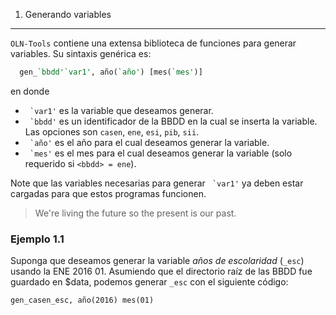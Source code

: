 1. Generando variables
----------------------

``OLN-Tools`` contiene una extensa biblioteca de funciones para generar variables. Su sintaxis genérica es: 
```stata
  gen_`bbdd'`var1', año(`año') [mes(`mes')]
```

en donde

* `` `var1'`` es la variable que deseamos generar.
* `` `bbdd'`` es un identificador de la BBDD en la cual se inserta la variable.  Las opciones son ``casen``, ``ene``, ``esi``, ``pib``, ``sii``.
* `` `año'`` es el año para el cual deseamos generar la variable.
* `` `mes'`` es el mes para el cual deseamos generar la variable (solo requerido si ``<bbdd> = ene``).

Note que las variables necesarias para generar `` `var1'`` ya deben estar cargadas para que estos programas funcionen.

> We're living the future so
> the present is our past.

### Ejemplo 1.1

Suponga que deseamos generar la variable *años de escolaridad* (``_esc``) usando la ENE 2016 01. Asumiendo que el directorio raíz de las BBDD fue guardado en $data, podemos generar ``_esc`` con el siguiente código:
```stata
gen_casen_esc, año(2016) mes(01)
```
